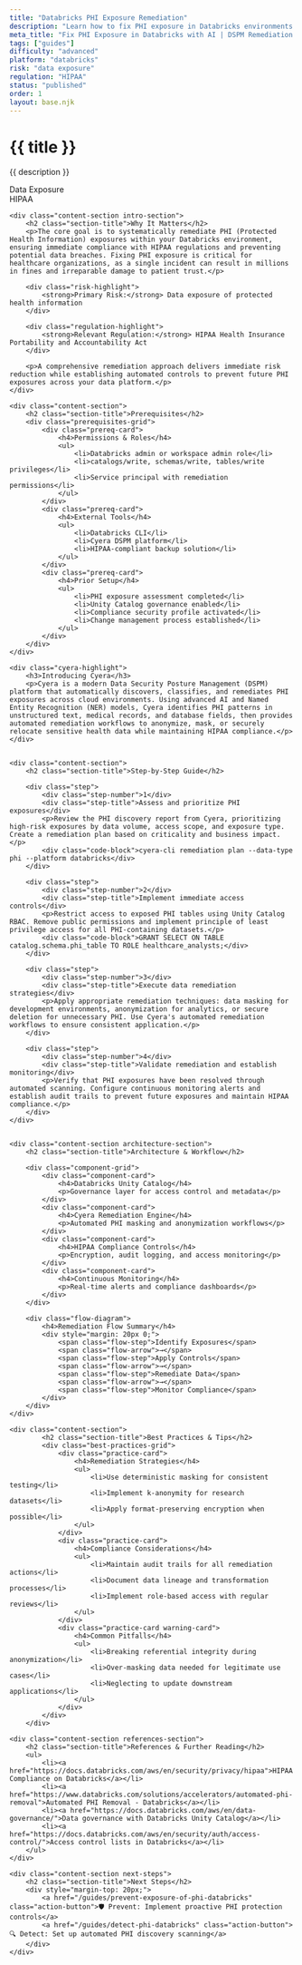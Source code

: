 ```yaml
---
title: "Databricks PHI Exposure Remediation"
description: "Learn how to fix PHI exposure in Databricks environments. Follow step-by-step guidance for HIPAA compliance and secure data remediation."
meta_title: "Fix PHI Exposure in Databricks with AI | DSPM Remediation Guide"
tags: ["guides"]
difficulty: "advanced"
platform: "databricks"
risk: "data exposure"
regulation: "HIPAA"
status: "published"
order: 1
layout: base.njk
---
```


<div class="container">
    <div class="header">
        <h1>{{ title }}</h1>
        <p>{{ description }}</p>
        <div class="badge">Data Exposure</div>
        <div class="badge regulation">HIPAA</div>
    </div>

    <div class="content-section intro-section">
        <h2 class="section-title">Why It Matters</h2>
        <p>The core goal is to systematically remediate PHI (Protected Health Information) exposures within your Databricks environment, ensuring immediate compliance with HIPAA regulations and preventing potential data breaches. Fixing PHI exposure is critical for healthcare organizations, as a single incident can result in millions in fines and irreparable damage to patient trust.</p>
        
        <div class="risk-highlight">
            <strong>Primary Risk:</strong> Data exposure of protected health information
        </div>
        
        <div class="regulation-highlight">
            <strong>Relevant Regulation:</strong> HIPAA Health Insurance Portability and Accountability Act
        </div>
        
        <p>A comprehensive remediation approach delivers immediate risk reduction while establishing automated controls to prevent future PHI exposures across your data platform.</p>
    </div>

    <div class="content-section">
        <h2 class="section-title">Prerequisites</h2>
        <div class="prerequisites-grid">
            <div class="prereq-card">
                <h4>Permissions & Roles</h4>
                <ul>
                    <li>Databricks admin or workspace admin role</li>
                    <li>catalogs/write, schemas/write, tables/write privileges</li>
                    <li>Service principal with remediation permissions</li>
                </ul>
            </div>
            <div class="prereq-card">
                <h4>External Tools</h4>
                <ul>
                    <li>Databricks CLI</li>
                    <li>Cyera DSPM platform</li>
                    <li>HIPAA-compliant backup solution</li>
                </ul>
            </div>
            <div class="prereq-card">
                <h4>Prior Setup</h4>
                <ul>
                    <li>PHI exposure assessment completed</li>
                    <li>Unity Catalog governance enabled</li>
                    <li>Compliance security profile activated</li>
                    <li>Change management process established</li>
                </ul>
            </div>
        </div>
    </div>
	
    <div class="cyera-highlight">
        <h3>Introducing Cyera</h3>
        <p>Cyera is a modern Data Security Posture Management (DSPM) platform that automatically discovers, classifies, and remediates PHI exposures across cloud environments. Using advanced AI and Named Entity Recognition (NER) models, Cyera identifies PHI patterns in unstructured text, medical records, and database fields, then provides automated remediation workflows to anonymize, mask, or securely relocate sensitive health data while maintaining HIPAA compliance.</p>
    </div>
	

    <div class="content-section">
        <h2 class="section-title">Step-by-Step Guide</h2>
        
        <div class="step">
            <div class="step-number">1</div>
            <div class="step-title">Assess and prioritize PHI exposures</div>
            <p>Review the PHI discovery report from Cyera, prioritizing high-risk exposures by data volume, access scope, and exposure type. Create a remediation plan based on criticality and business impact.</p>
            <div class="code-block">cyera-cli remediation plan --data-type phi --platform databricks</div>
        </div>

        <div class="step">
            <div class="step-number">2</div>
            <div class="step-title">Implement immediate access controls</div>
            <p>Restrict access to exposed PHI tables using Unity Catalog RBAC. Remove public permissions and implement principle of least privilege access for all PHI-containing datasets.</p>
            <div class="code-block">GRANT SELECT ON TABLE catalog.schema.phi_table TO ROLE healthcare_analysts;</div>
        </div>

        <div class="step">
            <div class="step-number">3</div>
            <div class="step-title">Execute data remediation strategies</div>
            <p>Apply appropriate remediation techniques: data masking for development environments, anonymization for analytics, or secure deletion for unnecessary PHI. Use Cyera's automated remediation workflows to ensure consistent application.</p>
        </div>

        <div class="step">
            <div class="step-number">4</div>
            <div class="step-title">Validate remediation and establish monitoring</div>
            <p>Verify that PHI exposures have been resolved through automated scanning. Configure continuous monitoring alerts and establish audit trails to prevent future exposures and maintain HIPAA compliance.</p>
        </div>
    </div>


    <div class="content-section architecture-section">
        <h2 class="section-title">Architecture & Workflow</h2>
        
        <div class="component-grid">
            <div class="component-card">
                <h4>Databricks Unity Catalog</h4>
                <p>Governance layer for access control and metadata</p>
            </div>
            <div class="component-card">
                <h4>Cyera Remediation Engine</h4>
                <p>Automated PHI masking and anonymization workflows</p>
            </div>
            <div class="component-card">
                <h4>HIPAA Compliance Controls</h4>
                <p>Encryption, audit logging, and access monitoring</p>
            </div>
            <div class="component-card">
                <h4>Continuous Monitoring</h4>
                <p>Real-time alerts and compliance dashboards</p>
            </div>
        </div>

        <div class="flow-diagram">
            <h4>Remediation Flow Summary</h4>
            <div style="margin: 20px 0;">
                <span class="flow-step">Identify Exposures</span>
                <span class="flow-arrow">→</span>
                <span class="flow-step">Apply Controls</span>
                <span class="flow-arrow">→</span>
                <span class="flow-step">Remediate Data</span>
                <span class="flow-arrow">→</span>
                <span class="flow-step">Monitor Compliance</span>
            </div>
        </div>
    </div>

	<div class="content-section">
	        <h2 class="section-title">Best Practices & Tips</h2>
	        <div class="best-practices-grid">
	            <div class="practice-card">
	                <h4>Remediation Strategies</h4>
	                <ul>
	                    <li>Use deterministic masking for consistent testing</li>
	                    <li>Implement k-anonymity for research datasets</li>
	                    <li>Apply format-preserving encryption when possible</li>
	                </ul>
	            </div>
	            <div class="practice-card">
	                <h4>Compliance Considerations</h4>
	                <ul>
	                    <li>Maintain audit trails for all remediation actions</li>
	                    <li>Document data lineage and transformation processes</li>
	                    <li>Implement role-based access with regular reviews</li>
	                </ul>
	            </div>
	            <div class="practice-card warning-card">
	                <h4>Common Pitfalls</h4>
	                <ul>
	                    <li>Breaking referential integrity during anonymization</li>
	                    <li>Over-masking data needed for legitimate use cases</li>
	                    <li>Neglecting to update downstream applications</li>
	                </ul>
	            </div>
	        </div>
	    </div>

    <div class="content-section references-section">
        <h2 class="section-title">References & Further Reading</h2>
        <ul>
            <li><a href="https://docs.databricks.com/aws/en/security/privacy/hipaa">HIPAA Compliance on Databricks</a></li>
            <li><a href="https://www.databricks.com/solutions/accelerators/automated-phi-removal">Automated PHI Removal - Databricks</a></li>
            <li><a href="https://docs.databricks.com/aws/en/data-governance/">Data governance with Databricks Unity Catalog</a></li>
            <li><a href="https://docs.databricks.com/aws/en/security/auth/access-control/">Access control lists in Databricks</a></li>
        </ul>
    </div>

    <div class="content-section next-steps">
        <h2 class="section-title">Next Steps</h2>
        <div style="margin-top: 20px;">
            <a href="/guides/prevent-exposure-of-phi-databricks" class="action-button">🛡️ Prevent: Implement proactive PHI protection controls</a>
            <a href="/guides/detect-phi-databricks" class="action-button">🔍 Detect: Set up automated PHI discovery scanning</a>
        </div>
    </div>
</div>
